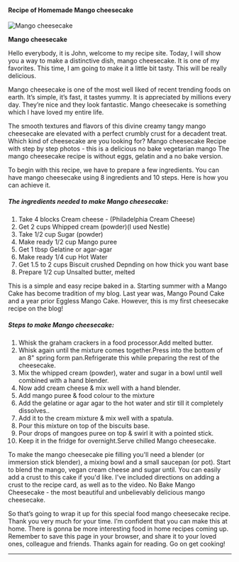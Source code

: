             

#### Recipe of Homemade Mango cheesecake

![Mango cheesecake](https://img-global.cpcdn.com/recipes/70eedc920d6e2140/751x532cq70/mango-cheesecake-recipe-main-photo.jpg)

**Mango cheesecake**

Hello everybody, it is John, welcome to my recipe site. Today, I will show you a way to make a distinctive dish, mango cheesecake. It is one of my favorites. This time, I am going to make it a little bit tasty. This will be really delicious.

Mango cheesecake is one of the most well liked of recent trending foods on earth. It’s simple, it’s fast, it tastes yummy. It is appreciated by millions every day. They’re nice and they look fantastic. Mango cheesecake is something which I have loved my entire life.

The smooth textures and flavors of this divine creamy tangy mango cheesecake are elevated with a perfect crumbly crust for a decadent treat. Which kind of cheesecake are you looking for? Mango cheesecake Recipe with step by step photos - this is a delicious no bake vegetarian mango The mango cheesecake recipe is without eggs, gelatin and a no bake version.

To begin with this recipe, we have to prepare a few ingredients. You can have mango cheesecake using 8 ingredients and 10 steps. Here is how you can achieve it.

##### The ingredients needed to make Mango cheesecake:

1.  Take 4 blocks Cream cheese - (Philadelphia Cream Cheese)
2.  Get 2 cups Whipped cream (powder)(I used Nestle)
3.  Take 1/2 cup Sugar (powder)
4.  Make ready 1/2 cup Mango puree
5.  Get 1 tbsp Gelatine or agar-agar
6.  Make ready 1/4 cup Hot Water
7.  Get 1.5 to 2 cups Biscuit crushed Depnding on how thick you want base
8.  Prepare 1/2 cup Unsalted butter, melted

This is a simple and easy recipe baked in a. Starting summer with a Mango Cake has become tradition of my blog. Last year was, Mango Pound Cake and a year prior Eggless Mango Cake. However, this is my first cheesecake recipe on the blog!

##### Steps to make Mango cheesecake:

1.  Whisk the graham crackers in a food processor.Add melted butter.
2.  Whisk again until the mixture comes together.Press into the bottom of an 8" spring form pan.Refrigerate this while preparing the rest of the cheesecake.
3.  Mix the whipped cream (powder), water and sugar in a bowl until well combined with a hand blender.
4.  Now add cream cheese & mix well with a hand blender.
5.  Add mango puree & food colour to the mixture
6.  Add the gelatine or agar agar to the hot water and stir till it completely dissolves..
7.  Add it to the cream mixture & mix well with a spatula.
8.  Pour this mixture on top of the biscuits base.
9.  Pour drops of mangoes puree on top & swirl it with a pointed stick.
10.  Keep it in the fridge for overnight.Serve chilled Mango cheesecake.

To make the mango cheesecake pie filling you'll need a blender (or immersion stick blender), a mixing bowl and a small saucepan (or pot). Start to blend the mango, vegan cream cheese and sugar until. You can easily add a crust to this cake if you'd like. I've included directions on adding a crust to the recipe card, as well as to the video. No Bake Mango Cheesecake - the most beautiful and unbelievably delicious mango cheesecake.

So that’s going to wrap it up for this special food mango cheesecake recipe. Thank you very much for your time. I’m confident that you can make this at home. There is gonna be more interesting food in home recipes coming up. Remember to save this page in your browser, and share it to your loved ones, colleague and friends. Thanks again for reading. Go on get cooking!

* * *